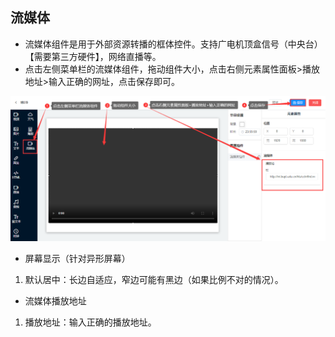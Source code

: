 ## 流媒体
* 流媒体组件是用于外部资源转播的框体控件。支持广电机顶盒信号（中央台）【需要第三方硬件】，网络直播等。
* 点击左侧菜单栏的流媒体组件，拖动组件大小，点击右侧元素属性面板>播放地址>输入正确的网址，点击保存即可。

![avatar](../images/program/12.png)

* 屏幕显示（针对异形屏幕）

1. 默认居中：长边自适应，窄边可能有黑边（如果比例不对的情况）。

* 流媒体播放地址

1. 播放地址：输入正确的播放地址。
